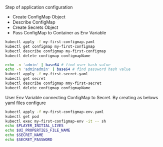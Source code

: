 Step of application configuration
- Create ConfigMap Object
- Describe ConfigMap
- Create Secrets Object
- Pass ConfigMap to Container as Env Variable

```bash
kubectl apply -f my-first-configmap.yaml
kubectl get configmap my-first-configmap
kubectl describe configmap my-first-configmap
kubectl delete configmap configmapName
```
```bash
echo -n 'admin' | base64 # find user hash value
echo -n 'adminadmin' | base64 # find password hash value
kubectl apply -f my-first-secret.yaml
kubectl get secret
kubectl describe configmap mmy-first-secret
kubectl delete configmap configmapName
```
User Env Variable connecting ConfigMap to Secret. By creating as belows yaml files configure
```bash
kubectl apply -f my-first-configmap-env.yaml
kubectl get pod
kubectl exec my-first-configmap-env -it -- sh
echo $PLAYER_INITIAL_LIVES
echo $UI_PROPERTIES_FILE_NAME
echo $SECRET_NAME
echo $SECRET_PASSWORD
```
